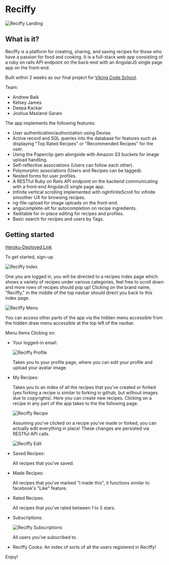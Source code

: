 Reciffy
=======

![Reciffy Landing](https://github.com/strychemi/reciffy/raw/master/screenshots/home.png)

What is it?
-----------

Reciffy is a platform for creating, sharing, and saving recipes for those who have a passion for food and cooking. It is a full-stack web app consisting of a ruby on rails API endpoint on the back-end with an AngularJS single page app on the front-end.

Built within 2 weeks as our final project for [Viking Code School](http://www.vikingcodeschool.com/).

Team:
* Andrew Baik
* Kelsey James
* Deepa Kackar
* Joshua Masland-Sarani

The app implements the following features:

* User authentication/authorization using Devise.
* Active record and SQL queries into the database for features such as displaying "Top Rated Recipes" or "Recommended Recipes" for the user.
* Using the Paperclip gem alongside with Amazon S3 buckets for image upload handling.
* Self-reflective associations (Users can follow each other).
* Polymorphic associations (Users and Recipes can be tagged).
* Nested forms for user profiles.
* A RESTful Ruby on Rails API endpoint on the backend communicating with a front-end AngularJS single page app.
* Infinite vertical scrolling implemented with ngInfiniteScroll for infinite smoother UX for browsing recipes.
* ng-file-upload for image uploads on the front-end.
* angucomplete-alt for autocompletion on recipe ingredients.
* Xeditable for in-place editing for recipes and profiles.
* Basic search for recipes and users by Tags.

Getting started
---------------
[Heroku-Deployed Link](http://reciffy.herokuapp.com/)

To get started, sign-up.

![Reciffy Index](https://github.com/strychemi/reciffy/raw/master/screenshots/index.png)

One you are logged in, you will be directed to a recipes index page which shows a variety of recipes under various categories, feel free to scroll down and more rows of recipes should pop up! Clicking on the brand name, "Reciffy," in the middle of the top navbar should direct you back to this index page.

![Reciffy Menu](https://github.com/strychemi/reciffy/raw/master/screenshots/menu.png)

You can access other parts of the app via the hidden menu accessible from the hidden draw menu accessible at the top left of the navbar.

Menu Items
Clicking on:
* Your logged-in email:

  ![Reciffy Profile](https://github.com/strychemi/reciffy/raw/master/screenshots/profile.png)

  Takes you to your profile page, where you can edit your profile and upload your avatar image.

* My Recipes:

  Takes you to an index of all the recipes that you've created or forked (yes forking a recipe is similar to forking in github, but without images due to copyrights). Here you can create new recipes. Clicking on a recipe in any part of the app takes to the the following page.

  ![Reciffy Recipe](https://github.com/strychemi/reciffy/raw/master/screenshots/recipe.png)

  Assuming you've clicked on a recipe you've made or forked, you can actually edit everything in place! These changes are persisted via RESTful API calls.

  ![Reciffy Edit](https://github.com/strychemi/reciffy/raw/master/screenshots/xeditable.png)

* Saved Recipes:

  All recipes that you've saved.

* Made Recipes:

  All recipes that you've marked "I made this", it functions similar to facebook's "Like" feature.

* Rated Recipes:

  All recipes that you've rated between 1 to 5 stars.

* Subscriptions:

  ![Reciffy Subscriptions](https://github.com/strychemi/reciffy/raw/master/screenshots/subscriptions.png)

  All users you've subscribed to.


* Reciffy Cooks:
  An index of sorts of all the users registered in Reciffy!


Enjoy!
